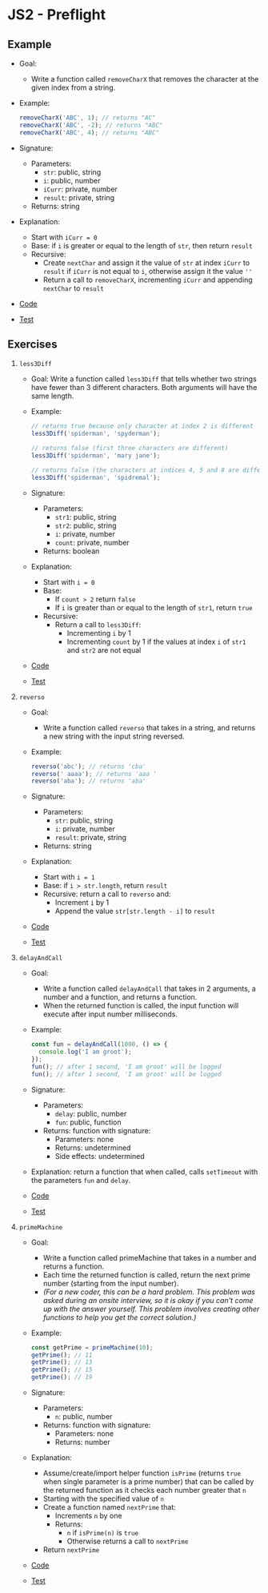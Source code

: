 # JS2 - Preflight

## Example

- Goal:

  - Write a function called `removeCharX` that removes the character at the given index from a string.

- Example:

  ```js
  removeCharX('ABC', 1); // returns "AC"
  removeCharX('ABC', -2); // returns "ABC"
  removeCharX('ABC', 4); // returns "ABC"
  ```

- Signature:
  - Parameters:
    - `str`: public, string
    - `i`: public, number
    - `iCurr`: private, number
    - `result`: private, string
  - Returns: string
- Explanation:
  - Start with `iCurr = 0`
  - Base: if `i` is greater or equal to the length of `str`, then return `result`
  - Recursive:
    - Create `nextChar` and assign it the value of `str` at index `iCurr` to `result` if `iCurr` is not equal to `i`, otherwise assign it the value `''`
    - Return a call to `removeCharX`, incrementing `iCurr` and appending `nextChar` to `result`
- [Code](remove-char-x.js)
- [Test](remove-char-x.test.js)

## Exercises

1. `less3Diff`

   - Goal: Write a function called `less3Diff` that tells whether two strings have fewer than 3 different characters. Both arguments will have the same length.

   - Example:

     ```js
     // returns true because only character at index 2 is different
     less3Diff('spiderman', 'spyderman');

     // returns false (first three characters are different)
     less3Diff('spiderman', 'mary jane');

     // returns false (the characters at indices 4, 5 and 8 are different)
     less3Diff('spiderman', 'spidremal');
     ```

   - Signature:
     - Parameters:
       - `str1`: public, string
       - `str2`: public, string
       - `i`: private, number
       - `count`: private, number
     - Returns: boolean
   - Explanation:
     - Start with `i = 0`
     - Base:
       - If `count > 2` return `false`
       - If `i` is greater than or equal to the length of `str1`, return `true`
     - Recursive:
       - Return a call to `less3Diff`:
         - Incrementing `i` by 1
         - Incrementing `count` by 1 if the values at index `i` of `str1` and `str2` are not equal
   - [Code](less-3-diff.js)
   - [Test](less-3-diff.test.js)

2. `reverso`

   - Goal:

     - Write a function called `reverso` that takes in a string, and returns a new string with the input string reversed.

   - Example:

     ```js
     reverso('abc'); // returns 'cba'
     reverso(' aaaa'); // returns 'aaa '
     reverso('aba'); // returns 'aba'
     ```

   - Signature:
     - Parameters:
       - `str`: public, string
       - `i`: private, number
       - `result`: private, string
     - Returns: string
   - Explanation:
     - Start with `i = 1`
     - Base: if `i > str.length`, return `result`
     - Recursive: return a call to `reverso` and:
       - Increment `i` by 1
       - Append the value `str[str.length - i]` to `result`
   - [Code](reverso.js)
   - [Test](reverso.test.js)

3. `delayAndCall`

   - Goal:

     - Write a function called `delayAndCall` that takes in 2 arguments, a number and a function, and returns a function.
     - When the returned function is called, the input function will execute after input number milliseconds.

   - Example:

     ```js
     const fun = delayAndCall(1000, () => {
       console.log('I am groot');
     });
     fun(); // after 1 second, 'I am groot' will be logged
     fun(); // after 1 second, 'I am groot' will be logged
     ```

   - Signature:
     - Parameters:
       - `delay`: public, number
       - `fun`: public, function
     - Returns: function with signature:
       - Parameters: none
       - Returns: undetermined
       - Side effects: undetermined
   - Explanation: return a function that when called, calls `setTimeout` with the parameters `fun` and `delay`.
   - [Code](delay-and-call.js)
   - [Test](delay-and-call.test.js)

4. `primeMachine`

   - Goal:

     - Write a function called primeMachine that takes in a number and returns a function.
     - Each time the returned function is called, return the next prime number (starting from the input number).
     - _(For a new coder, this can be a hard problem. This problem was asked during an onsite interview, so it is okay if you can't come up with the answer yourself. This problem involves creating other functions to help you get the correct solution.)_

   - Example:

     ```js
     const getPrime = primeMachine(10);
     getPrime(); // 11
     getPrime(); // 13
     getPrime(); // 15
     getPrime(); // 19
     ```

   - Signature:
     - Parameters:
       - `n`: public, number
     - Returns: function with signature:
       - Parameters: none
       - Returns: number
   - Explanation:
     - Assume/create/import helper function `isPrime` (returns `true` when single parameter is a prime number) that can be called by the returned function as it checks each number greater that `n`
     - Starting with the specified value of `n`
     - Create a function named `nextPrime` that:
       - Increments `n` by one
       - Returns:
         - `n` if `isPrime(n)` is `true`
         - Otherwise returns a call to `nextPrime`
     - Return `nextPrime`
   - [Code](code)
   - [Test](test)
